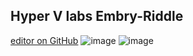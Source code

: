 ## Hyper V labs Embry-Riddle
[editor on GitHub](https://github.com/CryptoKnight0911/Hyper-V-Labs/edit/gh-pages/index.md)
![image](https://user-images.githubusercontent.com/78753943/112085521-e96b6300-8b47-11eb-9ba8-8ae63459db7c.png)
![image](https://user-images.githubusercontent.com/78753943/112086278-27b55200-8b49-11eb-9c2e-02e7171fcb14.png)


